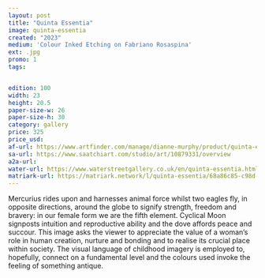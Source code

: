```yaml
---
layout: post
title: "Quinta Essentia"
image: quinta-essentia
created: "2023"
medium: 'Colour Inked Etching on Fabriano Rosaspina'
ext: .jpg
promo: 1
tags:


edition: 100
width: 23
height: 20.5
paper-size-w: 26
paper-size-h: 30
category: gallery
price: 325
price_usd: 
af-url: https://www.artfinder.com/manage/dianne-murphy/product/quinta-essentia/
sa-url: https://www.saatchiart.com/studio/art/10879331/overview
a2a-url: 
water-url: https://www.waterstreetgallery.co.uk/en/quinta-essentia.html
matriark-url: https://matriark.network/l/quinta-essentia/68a86c85-c98d-4f0f-8338-58b739e5ab18
---
```


Mercurius rides upon and harnesses animal force whilst two eagles fly, in opposite directions, around the globe to signify strength, freedom and bravery: in our female form we are the fifth element. Cyclical Moon signposts intuition and reproductive ability and the dove affords peace and succour.
This image asks the viewer to appreciate the value of a woman’s role in human creation, nurture and bonding and to realise its crucial place within society. The visual language of childhood imagery is employed to, hopefully, connect on a fundamental level and the colours used invoke the feeling of something antique.